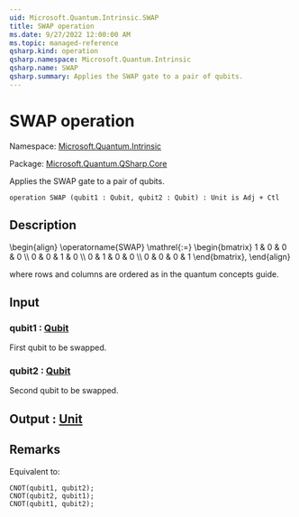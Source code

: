 ```yaml
---
uid: Microsoft.Quantum.Intrinsic.SWAP
title: SWAP operation
ms.date: 9/27/2022 12:00:00 AM
ms.topic: managed-reference
qsharp.kind: operation
qsharp.namespace: Microsoft.Quantum.Intrinsic
qsharp.name: SWAP
qsharp.summary: Applies the SWAP gate to a pair of qubits.
---
```


# SWAP operation

Namespace: [Microsoft.Quantum.Intrinsic](xref:Microsoft.Quantum.Intrinsic)

Package: [Microsoft.Quantum.QSharp.Core](https://nuget.org/packages/Microsoft.Quantum.QSharp.Core)


Applies the SWAP gate to a pair of qubits.

```qsharp
operation SWAP (qubit1 : Qubit, qubit2 : Qubit) : Unit is Adj + Ctl
```


## Description

\begin{align}\operatorname{SWAP} \mathrel{:=}\begin{bmatrix}1 & 0 & 0 & 0 \\\\0 & 0 & 1 & 0 \\\\0 & 1 & 0 & 0 \\\\0 & 0 & 0 & 1\end{bmatrix},\end{align}where rows and columns are ordered as in the quantum concepts guide.

## Input

### qubit1 : [Qubit](xref:microsoft.quantum.qsharp.valueliterals#qubit-literals)

First qubit to be swapped.


### qubit2 : [Qubit](xref:microsoft.quantum.qsharp.valueliterals#qubit-literals)

Second qubit to be swapped.



## Output : [Unit](xref:microsoft.quantum.qsharp.valueliterals#unit-literal)



## Remarks

Equivalent to:```qsharpCNOT(qubit1, qubit2);CNOT(qubit2, qubit1);CNOT(qubit1, qubit2);```